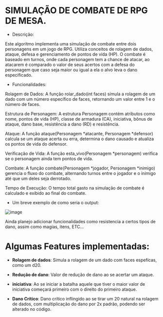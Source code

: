 # SIMULAÇÃO DE COMBATE DE RPG DE MESA.

- Descrição:

Este algoritmo implementa uma simulação de combate entre dois personagens em um jogo de RPG. Utiliza conceitos de rolagem de dados, ataque, defesa e gerenciamento de pontos de vida (HP). O combate é baseado em turnos, onde cada personagem tem a chance de atacar, ao atacarem é comparado o valor de seus acertos com a defesa do personagem que caso seja maior ou igual a ela o alvo leva o dano especificado.

- Funcionalidades:

Rolagem de Dados: A função rolar_dado(int faces) simula a rolagem de um dado com um número específico de faces, retornando um valor entre 1 e o número de faces.

Estrutura de Personagem: A estrutura Personagem contém atributos como nome, pontos de vida (HP), classe de armadura (CA), iniciativa, bônus de ataque, dano base, resistência a dano (RD) e resistência.

Ataque: A função ataque(Personagem *atacante, Personagem *defensor) calcula se um ataque acerta ou erra, determina o dano causado e atualiza os pontos de vida do defensor.

Verificação de Vida: A função esta_vivo(Personagem *personagem) verifica se o personagem ainda tem pontos de vida.

Combate: A função combate(Personagem *jogador, Personagem *inimigo) gerencia o fluxo do combate, alternando turnos entre o jogador e o inimigo até que um deles seja derrotado.

Tempo de Execução: O tempo total gasto na simulação de combate é calculado e exibido ao final do combate.

- Um breve exemplo de como seria o output:

![image](https://github.com/user-attachments/assets/7f7722c4-83fd-4c0e-978a-73e8eac43366)

Ainda planejo adicionar funcionalidades como resistencia a certos tipos de dano, assim como magias, itens, ETC...

# Algumas Features implementadas:

- **Rolagem de dados**: Simula a rolagem de um dado com faces espefícas, como um d20.

- **Redução de dano**: Valor de redução de dano ao se acertar um ataque.

- **iniciativa**: Ao se iniciar a batalha aquele que tiver o maior valor de iniciativa começará primeiro com o direito do primeiro ataque. 

- **Dano Crítico**: Dano crítico inflingido ao se tirar um 20 natural na rolagem de dados, com multiplicação do dano por 2x padrão, podendo ser alterado no código.



